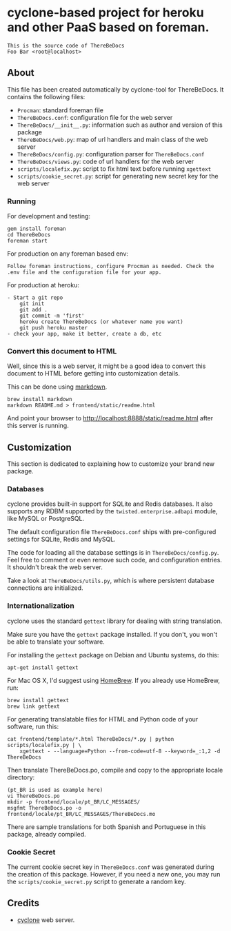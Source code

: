# cyclone-based project for heroku and other PaaS based on foreman.

	This is the source code of ThereBeDocs
	Foo Bar <root@localhost>

## About

This file has been created automatically by cyclone-tool for ThereBeDocs.
It contains the following files:

- ``Procman``: standard foreman file
- ``ThereBeDocs.conf``: configuration file for the web server
- ``ThereBeDocs/__init__.py``: information such as author and version of this package
- ``ThereBeDocs/web.py``: map of url handlers and main class of the web server
- ``ThereBeDocs/config.py``: configuration parser for ``ThereBeDocs.conf``
- ``ThereBeDocs/views.py``: code of url handlers for the web server
- ``scripts/localefix.py``: script to fix html text before running ``xgettext``
- ``scripts/cookie_secret.py``: script for generating new secret key for the web server

### Running

For development and testing:

    gem install foreman
    cd ThereBeDocs
    foreman start

For production on any foreman based env: 
    
    Follow foreman instructions, configure Procman as needed. Check the .env file and the configuration file for your app.

For production at heroku:
    
    - Start a git repo
        git init
        git add .
        git commit -m 'first'
        heroku create ThereBeDocs (or whatever name you want)
        git push heroku master
    - check your app, make it better, create a db, etc 

### Convert this document to HTML

Well, since this is a web server, it might be a good idea to convert this document
to HTML before getting into customization details.

This can be done using [markdown](http://daringfireball.net/projects/markdown/).

	brew install markdown
	markdown README.md > frontend/static/readme.html

And point your browser to <http://localhost:8888/static/readme.html> after this server
is running.

## Customization

This section is dedicated to explaining how to customize your brand new package.

### Databases

cyclone provides built-in support for SQLite and Redis databases.
It also supports any RDBM supported by the ``twisted.enterprise.adbapi`` module,
like MySQL or PostgreSQL.

The default configuration file ``ThereBeDocs.conf`` ships with pre-configured
settings for SQLite, Redis and MySQL.

The code for loading all the database settings is in ``ThereBeDocs/config.py``.
Feel free to comment or even remove such code, and configuration entries. It
shouldn't break the web server.

Take a look at ``ThereBeDocs/utils.py``, which is where persistent database
connections are initialized.


### Internationalization

cyclone uses the standard ``gettext`` library for dealing with string
translation.

Make sure you have the ``gettext`` package installed. If you don't, you won't
be able to translate your software.

For installing the ``gettext`` package on Debian and Ubuntu systems, do this:

    apt-get install gettext

For Mac OS X, I'd suggest using [HomeBrew](http://mxcl.github.com/homebrew>).
If you already use HomeBrew, run:

    brew install gettext
    brew link gettext

For generating translatable files for HTML and Python code of your software,
run this:

    cat frontend/template/*.html ThereBeDocs/*.py | python scripts/localefix.py | \
        xgettext - --language=Python --from-code=utf-8 --keyword=_:1,2 -d ThereBeDocs

Then translate ThereBeDocs.po, compile and copy to the appropriate locale
directory:

    (pt_BR is used as example here)
    vi ThereBeDocs.po
    mkdir -p frontend/locale/pt_BR/LC_MESSAGES/
    msgfmt ThereBeDocs.po -o frontend/locale/pt_BR/LC_MESSAGES/ThereBeDocs.mo

There are sample translations for both Spanish and Portuguese in this package,
already compiled.


### Cookie Secret

The current cookie secret key in ``ThereBeDocs.conf`` was generated during the
creation of this package. However, if you need a new one, you may run the
``scripts/cookie_secret.py`` script to generate a random key.

## Credits

- [cyclone](http://github.com/fiorix/cyclone) web server.

